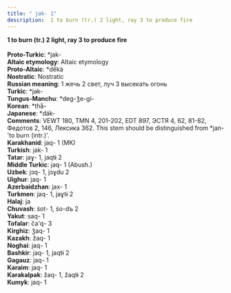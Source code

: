 ```yaml
---
title: " jak- 1"
description:  1 to burn (tr.) 2 light, ray 3 to produce fire
---
```

<p data-pagefind-weight="0.5">
<strong> 1 to burn (tr.) 2 light, ray 3 to produce fire</strong><br><br>
<strong>Proto-Turkic</strong>:  *jak-<br>
<strong>Altaic etymology</strong>:  Altaic etymology<br>
<strong> Proto-Altaic</strong>:  *dĕ́kà<br>
<strong>Nostratic</strong>:  Nostratic<br>
<strong>Russian meaning</strong>:  1 жечь 2 свет, луч 3 высекать огонь<br>
<strong>Turkic</strong>:  *jak-<br>
<strong>Tungus-Manchu</strong>:  *deg-ǯe-gi-<br>
<strong>Korean</strong>:  *thằ-<br>
<strong>Japanese</strong>:  *dák-<br>
<strong>Comments</strong>:  VEWT 180, TMN 4, 201-202, EDT 897, ЭСТЯ 4, 62, 81-82, Федотов 2, 146, Лексика 362. This stem should be distinguished from *jan- 'to burn (intr.)'.<br>
<strong>Karakhanid</strong>:  jaq- 1 (MK)<br>
<strong>Turkish</strong>:  jak- 1<br>
<strong>Tatar</strong>:  jaɣ- 1, jaqtɨ 2<br>
<strong>Middle Turkic</strong>:  jaq- 1 (Abush.)<br>
<strong>Uzbek</strong>:  jɔq- 1, jɔɣdu 2<br>
<strong>Uighur</strong>:  jaq- 1<br>
<strong>Azerbaidzhan</strong>:  jax- 1<br>
<strong>Turkmen</strong>:  jaq- 1, jaɣtɨ 2<br>
<strong>Halaj</strong>:  ja<br>
<strong>Chuvash</strong>:  śot- 1, śo-dъ 2<br>
<strong>Yakut</strong>:  saq- 1<br>
<strong>Tofalar</strong>:  ča'q- 3<br>
<strong>Kirghiz</strong>:  ǯaq- 1<br>
<strong>Kazakh</strong>:  žaq- 1<br>
<strong>Noghai</strong>:  jaq- 1<br>
<strong>Bashkir</strong>:  jaq- 1, jaqtɨ 2<br>
<strong>Gagauz</strong>:  jaq- 1<br>
<strong>Karaim</strong>:  jaq- 1<br>
<strong>Karakalpak</strong>:  žaq- 1, žaqtɨ 2<br>
<strong>Kumyk</strong>:  jaq- 1<br>

</p>
